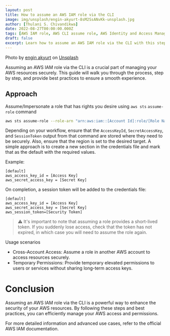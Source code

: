 ```yaml
---
layout: post
title: How to assume an AWS IAM role via the CLI
image: img/unsplash/engin-akyurt-8sM2SsANvKk-unsplash.jpg
author: [Thulani S. Chivandikwa]
date: 2022-08-27T00:00:00.000Z
tags: [AWS IAM role, AWS CLI assume role, AWS Identity and Access Management]
draft: false
excerpt: Learn how to assume an AWS IAM role via the CLI with this step-by-step guide.
---
```


Photo by <a href="https://unsplash.com/pt-br/@enginakyurt?utm_source=unsplash&utm_medium=referral&utm_content=creditCopyText">engin akyurt</a> on <a href="https://unsplash.com/photos/8sM2SsANvKk?utm_source=unsplash&utm_medium=referral&utm_content=creditCopyText">Unsplash</a>

Assuming an AWS IAM role via the CLI is a crucial part of managing your AWS resources securely. This guide will walk you through the process, step by step, and provide best practices to ensure a smooth experience.

## Approach

Assume/Impersonate a role that has rights you desire using `aws sts` `assume-role` command

```bash
aws sts assume-role --role-arn "arn:aws:iam::[Account Id]:role/[Role Name]" --role-session-name [Session Name]
```

Depending on your workflow, ensure that the `AccessKeyId`, `SecretAccessKey`, and `SessionToken` output from that command are stored where they need to be securely. Also, ensure that the region is set to the desired target. A simple approach is to create a new section in the credentials file and mark that as the default with the required values.

Example:

```
[default]
aws_access_key_id = [Access Key]
aws_secret_access_key = [Secret Key]
```

On completion, a session token will be added to the credentials file:

```
[default]
aws_access_key_id = [Access Key]
aws_secret_access_key = [Secret Key]
aws_session_token=[Security Token]
```

> ⚠️ It's important to note that assuming a role provides a short-lived token. If you suddenly lose access, check that the token has not expired, in which case you will need to assume the role again.

Usage scenarios

- Cross-Account Access: Assume a role in another AWS account to access resources securely.
- Temporary Permissions: Provide temporary elevated permissions to users or services without sharing long-term access keys.

# Conclusion

Assuming an AWS IAM role via the CLI is a powerful way to enhance the security of your AWS resources. By following these steps and best practices, you can efficiently manage your AWS access and permissions.

For more detailed information and advanced use cases, refer to the official AWS IAM documentation.
